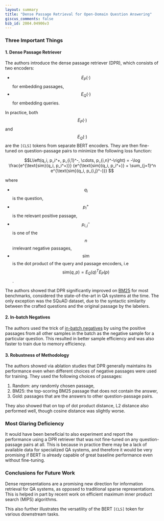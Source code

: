 ```yaml
---
layout: summary
title: "Dense Passage Retrieval for Open-Domain Question Answering"
giscus_comments: false
bib_id: 2004.04906v3
---
```


### Three Important Things

#### 1. Dense Passage Retriever
The authors introduce the dense passage retriever (DPR),
which consists of two encoders:
- $$E_P(\cdot)$$ for embedding passages,
- $$E_Q(\cdot)$$ for embedding queries.

In practice, both $$E_P(\cdot)$$ and $$E_Q(\cdot)$$ are the `[CLS]` tokens from separate BERT encoders.
They are then
fine-tuned on question-passage pairs to minimize
the following loss function:

$$L\left(q_i, p_i^+, p_{i,1}^-, \cdots, p_{i,n}^-\right)
= -\log \frac{e^{\text{sim}(q_i, p_i^+)}}
{e^{\text{sim}(q_i, p_i^+)} + \sum_{j=1}^n e^{\text{sim}(q_i, p_{i,j}^-)}}
$$

where
- $$q_i$$ is the question,
- $$p_i^+$$ is the relevant positive passage,
- $$p_{i,j}^-$$ is one of the $$n$$ irrelevant negative passages,
- $$\text{sim}$$ is the dot product of the query and passage
encoders, i.e $$\text{sim}(q,p) = E_Q(q)^T E_P(p)$$.

The authors showed that DPR significantly improved
on [BM25](https://dl.acm.org/doi/10.1561/1500000019)
for most benchmarks, considered the state-of-the-art in QA systems at the
time. The only exception was the SQuAD dataset, due to the syntactic similarity
between the crafted questions and the original passage by the labelers.

#### 2. In-batch Negatives
The authors used the trick of [in-batch negatives](https://dl.acm.org/doi/10.5555/2018936.2018965) by using the positive
passages from all other samples in the batch as the negative sample for a
particular question. This resulted in better sample efficiency and was also faster
to train due to memory efficiency.

#### 3. Robustness of Methodology
The authors showed via ablation studies that DPR
generally maintains its performance even when different choices of negative
passages were used for training. They used the following choices of passages:

1. Random: any randomly chosen passage,
2. BM25: the top-scoring BM25 passage that does not contain the answer,
3. Gold: passages that are the answers to other question-passage pairs.

They also showed that on top of dot product distance,
L2 distance also performed well, though cosine
distance was slightly worse.

### Most Glaring Deficiency
It would have been beneficial to also experiment and report the performance
using a DPR retriever that was not fine-tuned on any question-passage pairs at
all. This is because in practice there may be a lack of available data for
specialized QA systems, and therefore it would be very promising if BERT is
already capable of great baseline performance even without fine-tuning.

### Conclusions for Future Work
Dense representations are a promising new direction for information retrieval
for QA systems, as opposed to traditional sparse representations. This is helped
in part by recent work on efficient maximum inner product search (MIPS)
algorithms. 

This also further illustrates the versatility of the BERT `[CLS]` token for
various downstream tasks.